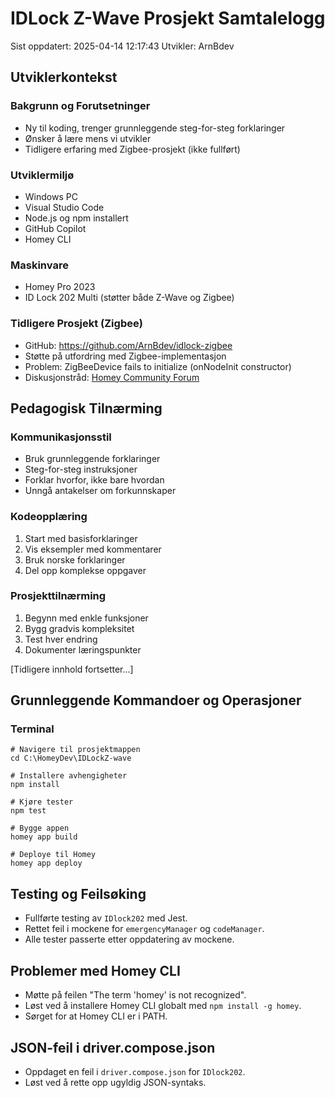 ﻿# IDLock Z-Wave Prosjekt Samtalelogg
Sist oppdatert: 2025-04-14 12:17:43
Utvikler: ArnBdev

## Utviklerkontekst
### Bakgrunn og Forutsetninger
- Ny til koding, trenger grunnleggende steg-for-steg forklaringer
- Ønsker å lære mens vi utvikler
- Tidligere erfaring med Zigbee-prosjekt (ikke fullført)

### Utviklermiljø
- Windows PC
- Visual Studio Code
- Node.js og npm installert
- GitHub Copilot
- Homey CLI

### Maskinvare
- Homey Pro 2023
- ID Lock 202 Multi (støtter både Z-Wave og Zigbee)

### Tidligere Prosjekt (Zigbee)
- GitHub: https://github.com/ArnBdev/idlock-zigbee
- Støtte på utfordring med Zigbee-implementasjon
- Problem: ZigBeeDevice fails to initialize (onNodeInit constructor)
- Diskusjonstråd: [Homey Community Forum](https://community.homey.app/t/sdkv3-zigbee-device-zigbeedevice-fails-to-initialize-onnodeinit-constructor-not-called-after-successful-driver-match-via-cli-run-remote-id-lock-datek/134590)

## Pedagogisk Tilnærming
### Kommunikasjonsstil
- Bruk grunnleggende forklaringer
- Steg-for-steg instruksjoner
- Forklar hvorfor, ikke bare hvordan
- Unngå antakelser om forkunnskaper

### Kodeopplæring
1. Start med basisforklaringer
2. Vis eksempler med kommentarer
3. Bruk norske forklaringer
4. Del opp komplekse oppgaver

### Prosjekttilnærming
1. Begynn med enkle funksjoner
2. Bygg gradvis kompleksitet
3. Test hver endring
4. Dokumenter læringspunkter

[Tidligere innhold fortsetter...]

## Grunnleggende Kommandoer og Operasjoner
### Terminal
```plaintext
# Navigere til prosjektmappen
cd C:\HomeyDev\IDLockZ-wave

# Installere avhengigheter
npm install

# Kjøre tester
npm test

# Bygge appen
homey app build

# Deploye til Homey
homey app deploy
```

## Testing og Feilsøking
- Fullførte testing av `IDlock202` med Jest.
- Rettet feil i mockene for `emergencyManager` og `codeManager`.
- Alle tester passerte etter oppdatering av mockene.

## Problemer med Homey CLI
- Møtte på feilen "The term 'homey' is not recognized".
- Løst ved å installere Homey CLI globalt med `npm install -g homey`.
- Sørget for at Homey CLI er i PATH.

## JSON-feil i driver.compose.json
- Oppdaget en feil i `driver.compose.json` for `IDlock202`.
- Løst ved å rette opp ugyldig JSON-syntaks.